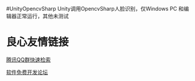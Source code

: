 #UnityOpencvSharp
 Unity调用OpencvSharp人脸识别，仅Windows PC 和编辑器正常运行，其他未测试

 # 良心友情链接

[腾讯QQ群快速检索](http://u.720life.cn/s/8cf73f7c)

[软件免费开发论坛](http://u.720life.cn/s/bbb01dc0)
